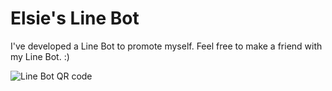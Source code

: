 # Elsie's Line Bot

I've developed a Line Bot to promote myself.
Feel free to make a friend with my Line Bot. :)

![Line Bot QR code](https://elsie-linebot.herokuapp.com/754yxhsw.png)